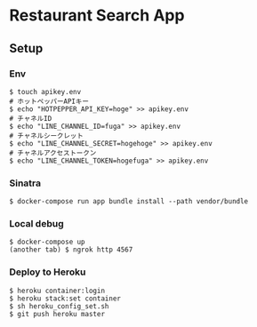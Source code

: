 # Restaurant Search App

## Setup
### Env
```
$ touch apikey.env
# ホットペッパーAPIキー
$ echo "HOTPEPPER_API_KEY=hoge" >> apikey.env
# チャネルID
$ echo "LINE_CHANNEL_ID=fuga" >> apikey.env
# チャネルシークレット
$ echo "LINE_CHANNEL_SECRET=hogehoge" >> apikey.env
# チャネルアクセストークン
$ echo "LINE_CHANNEL_TOKEN=hogefuga" >> apikey.env
```

### Sinatra
```
$ docker-compose run app bundle install --path vendor/bundle
```

### Local debug
```
$ docker-compose up
(another tab) $ ngrok http 4567
```

### Deploy to Heroku
```
$ heroku container:login
$ heroku stack:set container
$ sh heroku_config_set.sh
$ git push heroku master
```